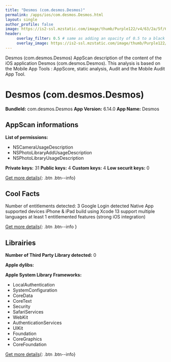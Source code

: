 ```yaml
---
title: "Desmos (com.desmos.Desmos)"
permalink: /apps/ios/com.desmos.Desmos.html
layout: single
author_profile: false
image: https://is2-ssl.mzstatic.com/image/thumb/Purple122/v4/63/2a/5f/632a5f82-b572-b0e0-633f-549fad45100b/AppIcon-Desmos-0-0-1x_U007emarketing-0-0-0-5-0-0-sRGB-0-0-0-GLES2_U002c0-512MB-85-220-0-0.png/512x512bb.jpg
header: 
     overlay_filter: 0.5 # same as adding an opacity of 0.5 to a black background
     overlay_image: https://is2-ssl.mzstatic.com/image/thumb/Purple122/v4/63/2a/5f/632a5f82-b572-b0e0-633f-549fad45100b/AppIcon-Desmos-0-0-1x_U007emarketing-0-0-0-5-0-0-sRGB-0-0-0-GLES2_U002c0-512MB-85-220-0-0.png/512x512bb.jpg
---
```

Desmos (com.desmos.Desmos) AppScan description of the content of the iOS application Desmos (com.desmos.Desmos). This analysis is based on the Mobile App Tools : AppScore, static analysis, Audit and the Mobile Audit App Tool.

# Desmos (com.desmos.Desmos)

**BundleId:** com.desmos.Desmos
**App Version:** 6.14.0
**App Name:** Desmos


## AppScan informations 

**List of permissions:** 
- NSCameraUsageDescription
- NSPhotoLibraryAddUsageDescription
- NSPhotoLibraryUsageDescription
  
  
**Private keys:** 31
**Public keys:** 4
**Custom keys:** 4
**Low securit keys:** 0
  
[Get more details](/pricing.html){: .btn .btn--info}

## Cool Facts

Number of entitlements detected: 3
Google Login detected
Native App
supported devices iPhone & iPad
build using Xcode 13
support multiple languages
at least 1 entitlemented features (strong iOS integration)
  
[Get more details](/pricing.html){: .btn .btn--info }

## Librairies 
**Number of Third Party Library detected:** 0


**Apple dylibs:**


**Apple System Library Frameworks:**
- LocalAuthentication
- SystemConfiguration
- CoreData
- CoreText
- Security
- SafariServices
- WebKit
- AuthenticationServices
- UIKit
- Foundation
- CoreGraphics
- CoreFoundation


  
[Get more details](/pricing.html){: .btn .btn--info}

